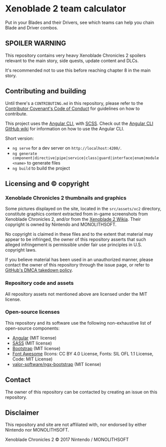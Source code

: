 # Xenoblade 2 team calculator

Put in your Blades and their Drivers, see which teams can help you chain Blade and Driver combos.

## SPOILER WARNING

This repository contains very heavy Xenoblade Chronicles 2 spoilers relevant to the main story, side quests, update content and DLCs.

It's recommended not to use this before reaching chapter 8 in the main story.

## Contributing and building

Until there's a `CONTRIBUTING.md` in this repository, please refer to the [Contributor Covenant's Code of Conduct](https://www.contributor-covenant.org/version/1/4/code-of-conduct) for guidelines on how to contribute.

This project uses the [Angular CLI](https://github.com/angular/angular-cli), with [SCSS](https://github.com/angular/angular-cli/wiki/stories-css-preprocessors). Check out the [Angular CLI GitHub wiki](https://github.com/angular/angular-cli/wiki) for information on how to use the Angular CLI.

Short version:

- `ng serve` for a dev server on `http://localhost:4200/`.
- `ng generate component|directive|pipe|service|class|guard|interface|enum|module <name>` to generate files
- `ng build` to build the project

## Licensing and © copyright

### Xenoblade Chronicles 2 thumbnails and graphics

Some pictures displayed on the site, located in the `src/assets/xc2` directory, constitute graphics content extracted from in-game screenshots from Xenoblade Chronicles 2, and/or from the [Xenoblade 2 Wikia](http://xenoblade.wikia.com). Their copyright is owned by Nintendo and MONOLITHSOFT.

No copyright is claimed in these files and to the extent that material may appear to be infringed, the owner of this repository asserts that such alleged infringement is permissible under fair use principles in U.S. copyright laws.

If you believe material has been used in an unauthorized manner, please contact the owner of this repository through the issue page, or refer to [GitHub's DMCA takedown policy](https://help.github.com/articles/dmca-takedown-policy/).

### Repository code and assets

All repository assets not mentioned above are licensed under the MIT license.

### Open-source licenses

This repository and its software use the following non-exhaustive list of open-source components:

- [Angular](https://github.com/angular/angular) (MIT license)
- [SASS](https://github.com/sass/sass) (MIT license)
- [Bootstrap](https://github.com/twbs/bootstrap) (MIT license)
- [Font Awesome](https://github.com/FortAwesome/Font-Awesome) (Icons: CC BY 4.0 License, Fonts: SIL OFL 1.1 License, Code: MIT License)
- [valor-software/ngx-bootstrap](https://github.com/valor-software/ngx-bootstrap) (MIT license)

## Contact

The owner of this repository can be contacted by creating an issue on this repository.

## Disclaimer

This repository and site are not affiliated with, nor endorsed by either Nintendo nor MONOLITHSOFT.

Xenoblade Chronicles 2 © 2017 Nintendo / MONOLITHSOFT
